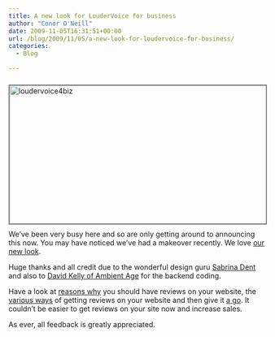 ```yaml
---
title: A new look for LouderVoice for business
author: "Conor O'Neill"
date: 2009-11-05T16:31:51+00:00
url: /blog/2009/11/05/a-new-look-for-loudervoice-for-business/
categories:
  - Blog

---
```

<p style="text-align: left;">
  <a href="http://www.loudervoice.com/business"><img class="aligncenter size-full wp-image-531" style="border: 2px solid gray; margin-top: 10px; margin-bottom: 10px;" title="loudervoice4biz" src="http://www.loudervoice.com/wp-content/uploads/2009/11/05/a-new-look-for-loudervoice-for-business/loudervoice4biz.jpg" alt="loudervoice4biz" width="575" height="272" srcset="http://127.0.0.1.nip.io/wp-content/uploads/2009/11/05/a-new-look-for-loudervoice-for-business/loudervoice4biz.jpg 958w, http://127.0.0.1.nip.io/wp-content/uploads/2009/11/05/a-new-look-for-loudervoice-for-business/loudervoice4biz-300x141.jpg 300w" sizes="(max-width: 575px) 100vw, 575px" /></a>We&#8217;ve been very busy here and so are only getting around to announcing this now. You may have noticed we&#8217;ve had a makeover recently. We love <a href="http://business.loudervoice.com/" target="_blank">our new look</a>.
</p>

<p style="text-align: left;">
  Huge thanks and all credit due to the wonderful design guru <a href="http://sabrinadent.com" target="_blank">Sabrina Dent</a> and also to <a href="http://ambientage.com" target="_blank">David Kelly of Ambient Age</a> for the backend coding.
</p>

<p style="text-align: left;">
  Have a look at <a href="http://business.loudervoice.com/about/" target="_blank">reasons why</a> you should have reviews on your website, the <a href="http://business.loudervoice.com/features/" target="_blank">various ways</a> of getting reviews on your website and then give it <a href="http://business.loudervoice.com/try-it/" target="_blank">a go</a>. It couldn&#8217;t be easier to get reviews on your site now and increase sales.
</p>

<p style="text-align: left;">
  As ever, all feedback is greatly appreciated.
</p>